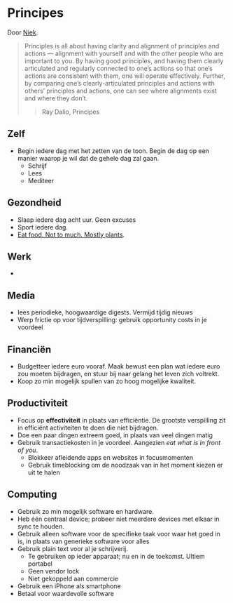 # Principes
Door [Niek](https://www.niekdewin.nl).

> Principles is all about having clarity and alignment of principles and actions — alignment with yourself and with the other people who are important to you. By having good principles, and having them clearly articulated and regularly connected to one’s actions so that one’s actions are consistent with them, one will operate effectively. Further, by comparing one’s clearly-articulated principles and actions with others’ principles and actions, one can see where alignments exist and where they don’t. 
>>  Ray Dalio, Principes

## Zelf
- Begin iedere dag met het zetten van de toon. Begin de dag op een manier waarop je wil dat de gehele dag zal gaan. 
    - Schrijf
    - Lees
    - Mediteer 

## Gezondheid
- Slaap iedere dag acht uur. Geen excuses
- Sport iedere dag.
- [Eat food. Not to much. Mostly plants](https://hownottodie.com/). 

## Werk 
- 

## Media 
- lees periodieke, hoogwaardige digests. Vermijd tijdig nieuws
- Werp frictie op voor tijdverspilling: gebruik opportunity costs in je voordeel 

## Financiën 
- Budgetteer iedere euro vooraf. Maak bewust een plan wat iedere euro zou moeten bijdragen, en stuur bij naar gelang het leven zich voltrekt.
- Koop zo min mogelijk spullen van zo hoog mogelijke kwaliteit.

## Productiviteit 
- Focus op **effectiviteit** in plaats van efficiëntie. De grootste verspilling zit in efficiënt activiteiten te doen die niet bijdragen.
- Doe een paar dingen extreem goed, in plaats van veel dingen matig 
- Gebruik transactiekosten in je voordeel. Aangezien *eat what is in front of you*. 
    - Blokkeer afleidende apps en websites in focusmomenten
    - Gebruik timeblocking om de noodzaak van in het moment kiezen er uit te halen

## Computing 
- Gebruik zo min mogelijk software en hardware.
- Heb één centraal device; probeer niet meerdere devices met elkaar in sync te houden. 
- Gebruik alleen software voor de specifieke taak voor waar het goed in is, in plaats van generieke software voor alles
- Gebruik plain text voor al je schrijverij. 
    - Te gebruiken op ieder apparaat; nu en in de toekomst. Ultiem portabel
    - Geen vendor lock
    - Niet gekoppeld aan commercie
- Gebruik een iPhone als smartphone 
- Betaal voor waardevolle software 

